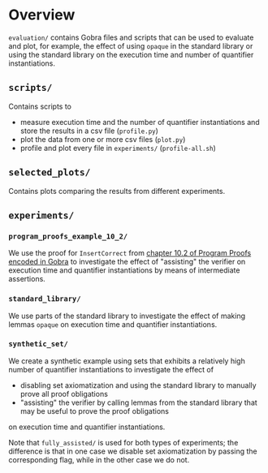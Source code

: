# Overview
`evaluation/` contains Gobra files and scripts that can be used to
evaluate and plot, for example, the effect of using `opaque` in the
standard library or using the standard library on the execution time
and number of quantifier instantiations.

## `scripts/`
Contains scripts to
- measure execution time and the number of quantifier instantiations
and store the results in a csv file (`profile.py`)
- plot the data from one or more csv files (`plot.py`)
- profile and plot every file in `experiments/` (`profile-all.sh`)

## `selected_plots/`
Contains plots comparing the results from different experiments.

## `experiments/`
### `program_proofs_example_10_2/`
We use the proof for `InsertCorrect` from [chapter 10.2 of Program Proofs encoded in Gobra](https://github.com/viperproject/program-proofs-gobra/blob/main/chapter10/examples_10.2.gobra)
to investigate the effect of "assisting" the verifier on execution time
and quantifier instantiations by means of intermediate assertions.

### `standard_library/`
We use parts of the standard library to investigate the effect of
making lemmas `opaque` on execution time and quantifier
instantiations.

### `synthetic_set/`
We create a synthetic example using sets that exhibits a relatively
high number of quantifier instantiations to investigate the effect of
- disabling set axiomatization and using the standard library to
manually prove all proof obligations
- "assisting" the verifier by calling lemmas from the standard library
that may be useful to prove the proof obligations

on execution time and quantifier instantiations.

Note that `fully_assisted/` is used for both types of experiments; the
difference is that in one case we disable set axiomatization by
passing the corresponding flag, while in the other case we do not.